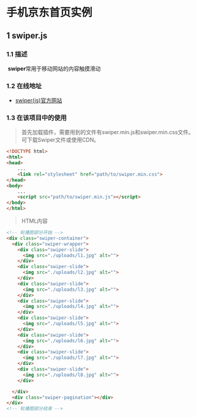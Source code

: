 # 手机京东首页实例

## 1  swiper.js

### 1.1  描述

​	**swiper**常用于移动网站的内容触摸滑动

### 1.2  在线地址

- [swiper(js)官方网站](https://www.swiper.com.cn/)

### 1.3  在该项目中的使用

> 首先加载插件，需要用到的文件有swiper.min.js和swiper.min.css文件。可下载Swiper文件或使用CDN。	

```html
<!DOCTYPE html>
<html>
<head>
    ...
    <link rel="stylesheet" href="path/to/swiper.min.css">
</head>
<body>
    ...
    <script src="path/to/swiper.min.js"></script>
</body>
</html>
```

> HTML内容

```html
<!-- 轮播图部分开始 -->
<div class="swiper-container">
  <div class="swiper-wrapper">
    <div class="swiper-slide">
      <img src="./uploads/l1.jpg" alt="">
    </div>
    <div class="swiper-slide">
      <img src="./uploads/l2.jpg" alt="">
    </div>
    <div class="swiper-slide">
      <img src="./uploads/l3.jpg" alt="">
    </div>
    <div class="swiper-slide">
      <img src="./uploads/l4.jpg" alt="">
    </div>
    <div class="swiper-slide">
      <img src="./uploads/l5.jpg" alt="">
    </div>
    <div class="swiper-slide">
      <img src="./uploads/l6.jpg" alt="">
    </div>
    <div class="swiper-slide">
      <img src="./uploads/l7.jpg" alt="">
    </div>
    <div class="swiper-slide">
      <img src="./uploads/l8.jpg" alt="">
    </div>

  </div>
  <div class="swiper-pagination"></div>
</div>
<!-- 轮播图部分结束 -->
```

